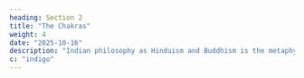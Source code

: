 ```yaml
---
heading: Section 2
title: "The Chakras"
weight: 4
date: "2025-10-16"
description: "Indian philosophy as Hinduism and Buddhism is the metaphysical foundation of Superphysics"
c: "indigo"
---
```

